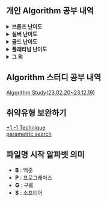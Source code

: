 ## 개인 Algorithm 공부 내역
<details>
<summary> <b>브론즈 난이도</b> </summary>

|                          문제명(링크)                           | 난이도 |      유형      |                          비고                           |
|:----------------------------------------------------------:|:---:|:------------:|:-----------------------------------------------------:|
|    [최대공약수와 최소공배수](https://www.acmicpc.net/problem/2609)    | B1  |      수학      |     [대회 문제](https://www.acmicpc.net/category/74)      |
|         [평균](https://www.acmicpc.net/problem/1546)         | B1  |   수학, 사칙연산   |                                                       |
|      [Hashing](https://www.acmicpc.net/problem/15829)      | B2  | 구현, 문자열, 해싱  |     [대회 문제](https://www.acmicpc.net/category/701)     |
|      [ACM 호텔](https://www.acmicpc.net/problem/10250)       | B3  | 수학, 구현, 사칙연산 | [대회 문제](https://www.acmicpc.net/category/detail/1283) |
|    [Since 1973](https://www.acmicpc.net/problem/28135)     | B3  | 수학, 구현, 사칙연산 |     [대회 문제](https://www.acmicpc.net/category/848)     |
|      [DKSH 찾기](https://www.acmicpc.net/problem/29766)      | B4  |   구현, 문자열    | [대회 문제](https://www.acmicpc.net/category/detail/3869) |
|     [Archivist](https://www.acmicpc.net/problem/28454)     | B4  |      구현      | [대회 문제](https://www.acmicpc.net/category/detail/2348) |
| [Goodbye, Code Jam](https://www.acmicpc.net/problem/29738) | B4  |      구현      | [대회 문제](https://www.acmicpc.net/category/detail/3876) |
|        [모비스](https://www.acmicpc.net/problem/28074)        | B4  |   구현, 문자열    |     [대회 문제](https://www.acmicpc.net/category/846)     |
|      [A+B -7](https://www.acmicpc.net/problem/11021)       | B5  | 수학, 구현, 사칙연산 |                                                       |
|        [AxB](https://www.acmicpc.net/problem/10998)        | B5  | 수학, 구현, 사칙연산 |                                                       |
|      [두 수 비교하기](https://www.acmicpc.net/problem/1330)      | B5  |      구현      |                                                       |
|     [2023 밈 투표](https://www.acmicpc.net/problem/29731)     | B5  |   구현, 문자열    | [대회 문제](https://www.acmicpc.net/category/detail/3876) |
|      [A+B -4](https://www.acmicpc.net/problem/10951)       | B5  | 수학, 구현, 사칙연산 |                                                       |
|        [A+B](https://www.acmicpc.net/problem/1000)         | B5  | 수학, 구현, 사칙연산 |                                                       |
|        [A-B](https://www.acmicpc.net/problem/1001)         | B5  | 수학, 구현, 사칙연산 |                                                       |
|        [A/B](https://www.acmicpc.net/problem/1008)         | B5  | 수학, 구현, 사칙연산 |                                                       |
|      [Lucky 7](https://www.acmicpc.net/problem/30224)      | B5  |    수학, 구현    | [대회 문제](https://www.acmicpc.net/category/detail/3975) |

</details>

<details>
<summary> <b>실버 난이도</b> </summary>

|                         문제명(링크)                         | 난이도 |        유형        |                          비고                           |
|:-------------------------------------------------------:|:---:|:----------------:|:-----------------------------------------------------:|
|    [1로 만들기2](https://www.acmicpc.net/problem/12852)     | S1  |    DP, Graph     |                                                       |
|      [INK](https://www.acmicpc.net/problem/30036)       | S1  |    구현, 시뮬레이션     | [대회 문제](https://www.acmicpc.net/category/detail/3910) |
|     [나무 자르기](https://www.acmicpc.net/problem/2805)     | S2  | 이분 탐색, 매개 변수 탐색  | [대회 문제](https://www.acmicpc.net/category/detail/72) |
|    [DFS와 BFS](https://www.acmicpc.net/problem/1260)     | S2  |       그래프        |                                                       |
|     [1로 만들기](https://www.acmicpc.net/problem/1463)      | S3  |        DP        |                                                       |
|    [2xn 타일링](https://www.acmicpc.net/problem/11726)     | S3  |        DP        |                                                       |
|    [2xn 타일링2](https://www.acmicpc.net/problem/11727)    | S3  |        DP        |                                                       |
|    [1,2,3 더하기](https://www.acmicpc.net/problem/9095)    | S3  |       그리디        | [대회 문제](https://www.acmicpc.net/category/detail/884)  |
|       [30](https://www.acmicpc.net/problem/10610)       | S4  | 수학, 그리디, 정렬, 문자열 | [대회 문제](https://www.acmicpc.net/category/detail/1322) |
|      [ATM](https://www.acmicpc.net/problem/11399)       | S4  |     그리디, 정렬      |                                                       |
|    [2차원 배열의 합](https://www.acmicpc.net/problem/2167)    | S5  |     구현, 누적합      |                                                       |
|      [BABBA](https://www.acmicpc.net/problem/9625)      | S5  |        DP        |                                                       |
|      [D-Day](https://www.acmicpc.net/problem/1308)      | S5  |        구현        |                                                       |
|      [거스름돈](https://www.acmicpc.net/problem/14916)      | S5  |    수학,그리디, DP    |     [대회 문제](https://www.acmicpc.net/category/788)     |
| [Array Rotation](https://www.acmicpc.net/problem/28456) | S5  |    구현, 시뮬레이션     | [대회 문제](https://www.acmicpc.net/category/detail/3675) |

</details>

<details>
<summary> <b>골드 난이도</b> </summary>

|                               문제명(링크)                                | 난이도 |       유형        | 비고 |
|:--------------------------------------------------------------------:|:---:|:---------------:|:--:|
|         [GCD(n, k)=1](https://www.acmicpc.net/problem/11689)         | G1  |       수학        |    |
|            [K번째 수](https://www.acmicpc.net/problem/1300)             | G1  | 이분 탐색, 매개 변수 탐색 |    |
|            [LCS 2](https://www.acmicpc.net/problem/9252)             | G4  |       DP        |    |
|            [A와 B](https://www.acmicpc.net/problem/12904)             | G5  |  구현, 그리디, 문자열   |    |
|             [CCW](https://www.acmicpc.net/problem/11758)             | G5  |       기하학       |    |
| [Fly me to the Alpha Centauri](https://www.acmicpc.net/problem/1011) | G5  |       수학        |    |
|             [LCS](https://www.acmicpc.net/problem/9251)              | G5  |     DP,문자열      |    |

</details>

<details>
<summary> <b>플래티넘 난이도</b> </summary>

| 문제명(링크) | 난이도 | 유형 | 비고 |
|:-------:|:---:|:--:|:--:|
|    -    |  -  | -  | -  |


</details>

<details>
<summary> <b>그 외</b> </summary>

|                                  문제명(링크)                                   | 난이도 | 유형  |                          비고                           |
|:--------------------------------------------------------------------------:|:---:|:---:|:-----------------------------------------------------:|
|                                  1이 될 때까지                                  |  -  | 그리디 |                                                       |
| [h-index](https://school.programmers.co.kr/learn/courses/30/lessons/42747) |  -  | 정렬  |                                                       |
|                                  DFS_BFS                                   |  -  | 그래프 |                                                       |

</details>

## Algorithm 스터디 공부 내역
[Algorithm Study(23.02.20~23.12.19)](https://github.com/Algorithm-Study/Algorithm)

## 취약유형 보완하기
[+1 -1 Technique](https://www.codetree.ai/landing/level-test/5297/result/4?started=true&innerIdx=0)  
[parametric search](https://www.codetree.ai/landing/level-test/6652/result/4?started=true&innerIdx=0)

## 파일명 시작 알파벳 의미
- **B** : 백준
- **P** : 프로그래머스
- **G** : 구름
- **S** : 소프티어